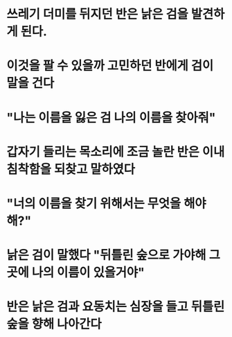 # 쓰레기 더미를 뒤지던 반은 낡은 검을 발견하게 된다.
# 이것을 팔 수 있을까 고민하던 반에게 검이 말을 건다
# "나는 이름을 잃은 검 나의 이름을 찾아줘"
# 갑자기 들리는 목소리에 조금 놀란 반은 이내 침착함을 되찾고 말하였다
# "너의 이름을 찾기 위해서는 무엇을 해야해?"
# 낡은 검이 말했다 "뒤틀린 숲으로 가야해 그곳에 나의 이름이 있을거야"
# 반은 낡은 검과 요동치는 심장을 들고 뒤틀린 숲을 향해 나아간다
